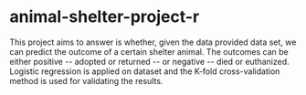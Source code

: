 # animal-shelter-project-r
 
This project aims to answer is whether, given the data provided data set, we can predict the outcome of a certain shelter animal. 
The outcomes can be either positive -- adopted or returned -- or negative -- died or euthanized. 
Logistic regression is applied on dataset and the K-fold cross-validation method is used for validating the results.

